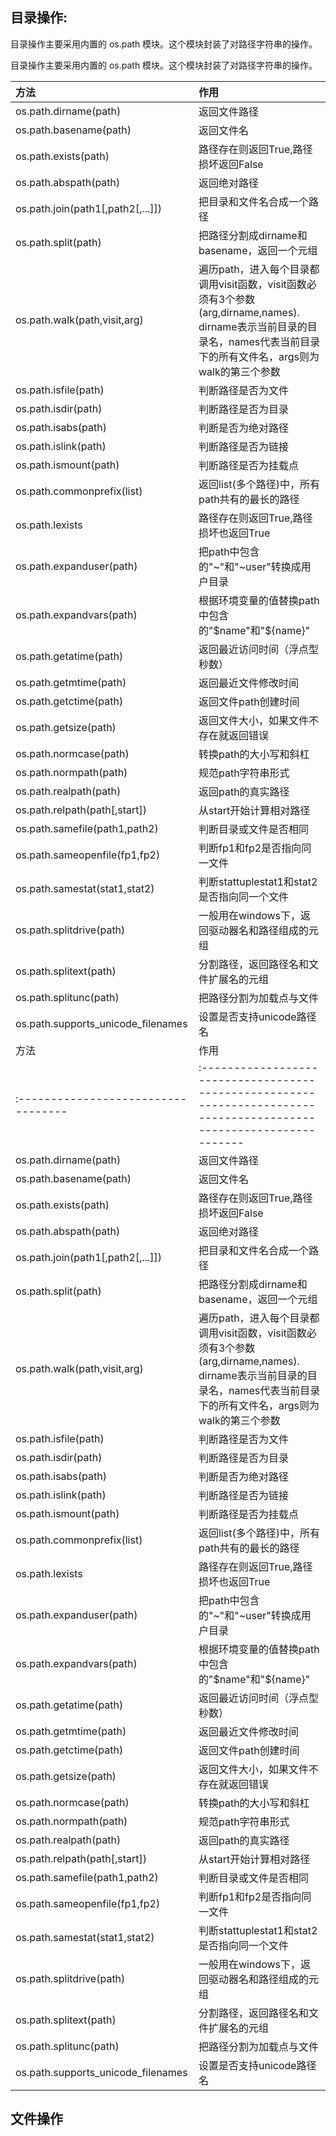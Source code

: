 ## 目录操作:
目录操作主要采用内置的 os.path 模块。这个模块封装了对路径字符串的操作。

目录操作主要采用内置的 os.path 模块。这个模块封装了对路径字符串的操作。

|方法|作用|
|:--|:--|
|os.path.dirname(path)|返回文件路径|
|os.path.basename(path)|返回文件名|
|os.path.exists(path)|路径存在则返回True,路径损坏返回False|
|os.path.abspath(path)|返回绝对路径|
|os.path.join(path1[,path2[,...]])|把目录和文件名合成一个路径|
|os.path.split(path)|把路径分割成dirname和basename，返回一个元组|
|os.path.walk(path,visit,arg)|遍历path，进入每个目录都调用visit函数，visit函数必须有3个参数(arg,dirname,names).<br>dirname表示当前目录的目录名，names代表当前目录下的所有文件名，args则为walk的第三个参数|
|os.path.isfile(path)|判断路径是否为文件|
|os.path.isdir(path)|判断路径是否为目录|
|os.path.isabs(path)|判断是否为绝对路径|
|os.path.islink(path)|判断路径是否为链接|
|os.path.ismount(path)|判断路径是否为挂载点|
|os.path.commonprefix(list)|返回list(多个路径)中，所有path共有的最长的路径|
|os.path.lexists|路径存在则返回True,路径损坏也返回True|
|os.path.expanduser(path)|把path中包含的"~"和"~user"转换成用户目录|
|os.path.expandvars(path)|根据环境变量的值替换path中包含的"$name"和"${name}"|
|os.path.getatime(path)|返回最近访问时间（浮点型秒数）|
|os.path.getmtime(path)|返回最近文件修改时间|
|os.path.getctime(path)|返回文件path创建时间|
|os.path.getsize(path)|返回文件大小，如果文件不存在就返回错误|
|os.path.normcase(path)|转换path的大小写和斜杠|
|os.path.normpath(path)|规范path字符串形式|
|os.path.realpath(path)|返回path的真实路径|
|os.path.relpath(path[,start])|从start开始计算相对路径|
|os.path.samefile(path1,path2)|判断目录或文件是否相同|
|os.path.sameopenfile(fp1,fp2)|判断fp1和fp2是否指向同一文件|
|os.path.samestat(stat1,stat2)|判断stattuplestat1和stat2是否指向同一个文件|
|os.path.splitdrive(path)|一般用在windows下，返回驱动器名和路径组成的元组|
|os.path.splitext(path)|分割路径，返回路径名和文件扩展名的元组|
|os.path.splitunc(path)|把路径分割为加载点与文件|
|os.path.supports_unicode_filenames|设置是否支持unicode路径名|
| 方法                                 | 作用                                                                                                                  |
|:---------------------------------- |:------------------------------------------------------------------------------------------------------------------- |
| os.path.dirname(path)              | 返回文件路径                                                                                                              |
| os.path.basename(path)             | 返回文件名                                                                                                               |
| os.path.exists(path)               | 路径存在则返回True,路径损坏返回False                                                                                             |
| os.path.abspath(path)              | 返回绝对路径                                                                                                              |
| os.path.join(path1[,path2[,...]])  | 把目录和文件名合成一个路径                                                                                                       |
| os.path.split(path)                | 把路径分割成dirname和basename，返回一个元组                                                                                       |
| os.path.walk(path,visit,arg)       | 遍历path，进入每个目录都调用visit函数，visit函数必须有3个参数(arg,dirname,names).<br>dirname表示当前目录的目录名，names代表当前目录下的所有文件名，args则为walk的第三个参数 |
| os.path.isfile(path)               | 判断路径是否为文件                                                                                                           |
| os.path.isdir(path)                | 判断路径是否为目录                                                                                                           |
| os.path.isabs(path)                | 判断是否为绝对路径                                                                                                           |
| os.path.islink(path)               | 判断路径是否为链接                                                                                                           |
| os.path.ismount(path)              | 判断路径是否为挂载点                                                                                                          |
| os.path.commonprefix(list)         | 返回list(多个路径)中，所有path共有的最长的路径                                                                                        |
| os.path.lexists                    | 路径存在则返回True,路径损坏也返回True                                                                                             |
| os.path.expanduser(path)           | 把path中包含的"~"和"~user"转换成用户目录                                                                                         |
| os.path.expandvars(path)           | 根据环境变量的值替换path中包含的"$name"和"${name}"                                                                                 |
| os.path.getatime(path)             | 返回最近访问时间（浮点型秒数）                                                                                                     |
| os.path.getmtime(path)             | 返回最近文件修改时间                                                                                                          |
| os.path.getctime(path)             | 返回文件path创建时间                                                                                                        |
| os.path.getsize(path)              | 返回文件大小，如果文件不存在就返回错误                                                                                                 |
| os.path.normcase(path)             | 转换path的大小写和斜杠                                                                                                       |
| os.path.normpath(path)             | 规范path字符串形式                                                                                                         |
| os.path.realpath(path)             | 返回path的真实路径                                                                                                         |
| os.path.relpath(path[,start])      | 从start开始计算相对路径                                                                                                      |
| os.path.samefile(path1,path2)      | 判断目录或文件是否相同                                                                                                         |
| os.path.sameopenfile(fp1,fp2)      | 判断fp1和fp2是否指向同一文件                                                                                                   |
| os.path.samestat(stat1,stat2)      | 判断stattuplestat1和stat2是否指向同一个文件                                                                                     |
| os.path.splitdrive(path)           | 一般用在windows下，返回驱动器名和路径组成的元组                                                                                         |
| os.path.splitext(path)             | 分割路径，返回路径名和文件扩展名的元组                                                                                                 |
| os.path.splitunc(path)             | 把路径分割为加载点与文件                                                                                                        |
| os.path.supports_unicode_filenames | 设置是否支持unicode路径名                                                                                                    |

## 文件操作
